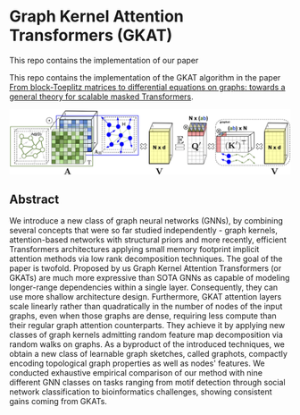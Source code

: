 # Graph Kernel Attention Transformers (GKAT)

This repo contains the implementation of our paper 

This repo contains the implementation of the GKAT algorithm in the paper [From block-Toeplitz matrices to differential equations on graphs: towards a general theory for scalable masked Transformers](http://arxiv.org/abs/2107.07999). 


![GKAT_description](https://github.com/HL-hanlin/GKAT/blob/main/img/gkat-figure-one.jpg)

## Abstract

We introduce a new class of graph neural networks (GNNs), by combining several concepts that were so far studied independently - graph kernels, attention-based networks with structural priors and more recently, efficient Transformers architectures applying small memory footprint implicit attention methods via low rank decomposition techniques. The goal of the paper is twofold. Proposed by us Graph Kernel Attention Transformers (or GKATs) are much more expressive than SOTA GNNs as capable of modeling longer-range dependencies within a single layer. Consequently, they can use more shallow architecture design. Furthermore, GKAT attention layers scale linearly rather than quadratically in the number of nodes of the input graphs, even when those graphs are dense, requiring less compute than their regular graph attention counterparts. They achieve it by applying new classes of graph kernels admitting random feature map decomposition via random walks on graphs. As a byproduct of the introduced techniques, we obtain a new class of learnable graph sketches, called graphots, compactly encoding topological graph properties as well as nodes' features. We conducted exhaustive empirical comparison of our method with nine different GNN classes on tasks ranging from motif detection through social network classification to bioinformatics challenges, showing consistent gains coming from GKATs.

